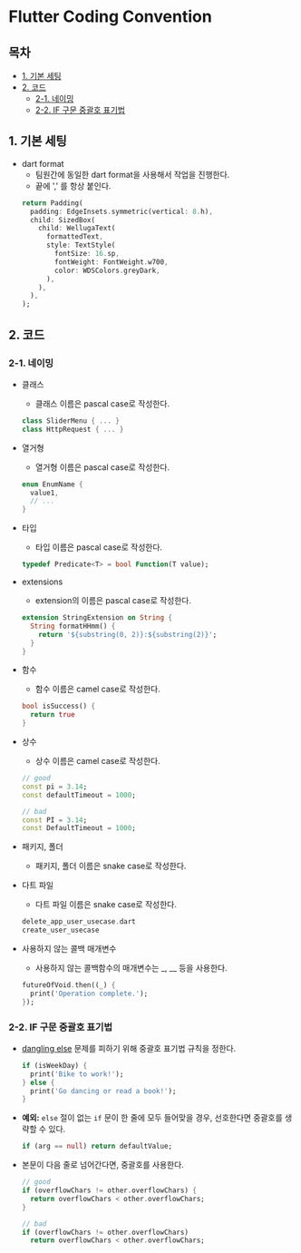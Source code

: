 # Flutter Coding Convention

## 목차

- [1. 기본 세팅](#1-기본-세팅)
- [2. 코드](#2-코드)
  - [2-1. 네이밍](#2-1-네이밍)
  - [2-2. IF 구문 중괄호 표기법](#2-2-if-구문-중괄호-표기법)

## 1. 기본 세팅

- dart format
  - 팀원간에 동일한 dart format을 사용해서 작업을 진행한다.
  - 끝에 ',' 를 항상 붙인다.
  ```dart
  return Padding(
    padding: EdgeInsets.symmetric(vertical: 8.h),
    child: SizedBox(
      child: WellugaText(
        formattedText,
        style: TextStyle(
          fontSize: 16.sp,
          fontWeight: FontWeight.w700,
          color: WDSColors.greyDark,
        ),
      ),
    ),
  );
  ```

## 2. 코드

### 2-1. 네이밍

- 클래스
  - 클래스 이름은 pascal case로 작성한다.
  ```dart
  class SliderMenu { ... }
  class HttpRequest { ... }
  ```
- 열거형
  - 열거형 이름은 pascal case로 작성한다.
  ```dart
  enum EnumName {
    value1,
    // ...
  }
  ```
- 타입
  - 타입 이름은 pascal case로 작성한다.
  ```dart
  typedef Predicate<T> = bool Function(T value);
  ```
- extensions
  - extension의 이름은 pascal case로 작성한다.
  ```dart
  extension StringExtension on String {
    String formatHHmm() {
      return '${substring(0, 2)}:${substring(2)}';
    }
  }
  ```
- 함수

  - 함수 이름은 camel case로 작성한다.

  ```dart
  bool isSuccess() {
    return true
  }
  ```

- 상수

  - 상수 이름은 camel case로 작성한다.

  ```dart
  // good
  const pi = 3.14;
  const defaultTimeout = 1000;

  // bad
  const PI = 3.14;
  const DefaultTimeout = 1000;
  ```

- 패키지, 폴더
  - 패키지, 폴더 이름은 snake case로 작성한다.
- 다트 파일
  - 다트 파일 이름은 snake case로 작성한다.
  ```dart
  delete_app_user_usecase.dart
  create_user_usecase
  ```
- 사용하지 않는 콜백 매개변수
  - 사용하지 않는 콜백함수의 매개변수는 \_, \_\_ 등을 사용한다.
  ```dart
  futureOfVoid.then((_) {
    print('Operation complete.');
  });
  ```

### 2-2. IF 구문 중괄호 표기법

- [dangling else][] 문제를 피하기 위해 중괄호 표기법 규칙을 정한다.

  [dangling else]: https://en.wikipedia.org/wiki/Dangling_else

  ```dart
  if (isWeekDay) {
    print('Bike to work!');
  } else {
    print('Go dancing or read a book!');
  }
  ```

- **예외:** `else` 절이 없는 `if` 문이 한 줄에 모두 들어맞을 경우, 선호한다면 중괄호를 생략할 수 있다.

  ```dart tag=good
  if (arg == null) return defaultValue;
  ```

- 본문이 다음 줄로 넘어간다면, 중괄호를 사용한다.

  ```dart
  // good
  if (overflowChars != other.overflowChars) {
    return overflowChars < other.overflowChars;
  }

  // bad
  if (overflowChars != other.overflowChars)
    return overflowChars < other.overflowChars;
  ```
